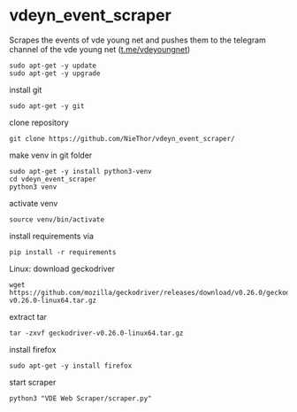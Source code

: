 # vdeyn_event_scraper
Scrapes the events of vde young net and pushes them to the telegram channel of the vde young net (<a href='https://t.me/vdeyoungnet'>t.me/vdeyoungnet</a>)

    sudo apt-get -y update
    sudo apt-get -y upgrade

install git
    
    sudo apt-get -y git

clone repository
    
    git clone https://github.com/NieThor/vdeyn_event_scraper/

make venv in git folder

    sudo apt-get -y install python3-venv
    cd vdeyn_event_scraper
    python3 venv 

activate venv
    
    source venv/bin/activate
    

install requirements via 

    pip install -r requirements
    
Linux:
download geckodriver

    wget https://github.com/mozilla/geckodriver/releases/download/v0.26.0/geckodriver-v0.26.0-linux64.tar.gz
    
extract tar

    tar -zxvf geckodriver-v0.26.0-linux64.tar.gz

install firefox

    sudo apt-get -y install firefox

start scraper

    python3 "VDE Web Scraper/scraper.py"
